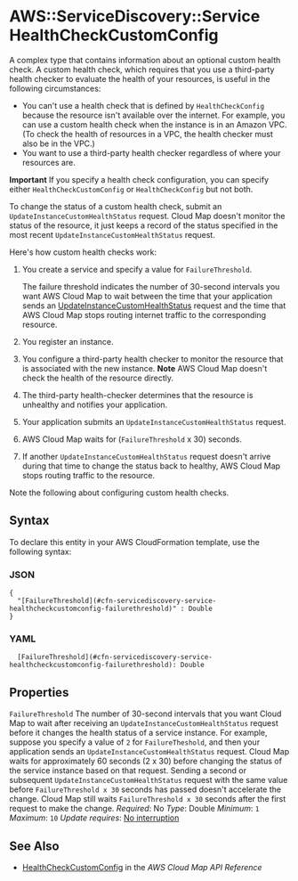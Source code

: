 # AWS::ServiceDiscovery::Service HealthCheckCustomConfig<a name="aws-properties-servicediscovery-service-healthcheckcustomconfig"></a>

A complex type that contains information about an optional custom health check\. A custom health check, which requires that you use a third\-party health checker to evaluate the health of your resources, is useful in the following circumstances:
+ You can't use a health check that is defined by `HealthCheckConfig` because the resource isn't available over the internet\. For example, you can use a custom health check when the instance is in an Amazon VPC\. \(To check the health of resources in a VPC, the health checker must also be in the VPC\.\)
+ You want to use a third\-party health checker regardless of where your resources are\.

**Important**
If you specify a health check configuration, you can specify either `HealthCheckCustomConfig` or `HealthCheckConfig` but not both\.

To change the status of a custom health check, submit an `UpdateInstanceCustomHealthStatus` request\. Cloud Map doesn't monitor the status of the resource, it just keeps a record of the status specified in the most recent `UpdateInstanceCustomHealthStatus` request\.

Here's how custom health checks work:

1. You create a service and specify a value for `FailureThreshold`\.

   The failure threshold indicates the number of 30\-second intervals you want AWS Cloud Map to wait between the time that your application sends an [UpdateInstanceCustomHealthStatus](https://docs.aws.amazon.com/cloud-map/latest/api/API_UpdateInstanceCustomHealthStatus.html) request and the time that AWS Cloud Map stops routing internet traffic to the corresponding resource\.

1. You register an instance\.

1. You configure a third\-party health checker to monitor the resource that is associated with the new instance\.
**Note**
AWS Cloud Map doesn't check the health of the resource directly\.

1. The third\-party health\-checker determines that the resource is unhealthy and notifies your application\.

1. Your application submits an `UpdateInstanceCustomHealthStatus` request\.

1. AWS Cloud Map waits for \(`FailureThreshold` x 30\) seconds\.

1. If another `UpdateInstanceCustomHealthStatus` request doesn't arrive during that time to change the status back to healthy, AWS Cloud Map stops routing traffic to the resource\.

Note the following about configuring custom health checks\.

## Syntax<a name="aws-properties-servicediscovery-service-healthcheckcustomconfig-syntax"></a>

To declare this entity in your AWS CloudFormation template, use the following syntax:

### JSON<a name="aws-properties-servicediscovery-service-healthcheckcustomconfig-syntax.json"></a>

```
{
  "[FailureThreshold](#cfn-servicediscovery-service-healthcheckcustomconfig-failurethreshold)" : Double
}
```

### YAML<a name="aws-properties-servicediscovery-service-healthcheckcustomconfig-syntax.yaml"></a>

```
  [FailureThreshold](#cfn-servicediscovery-service-healthcheckcustomconfig-failurethreshold): Double
```

## Properties<a name="aws-properties-servicediscovery-service-healthcheckcustomconfig-properties"></a>

`FailureThreshold`  <a name="cfn-servicediscovery-service-healthcheckcustomconfig-failurethreshold"></a>
The number of 30\-second intervals that you want Cloud Map to wait after receiving an `UpdateInstanceCustomHealthStatus` request before it changes the health status of a service instance\. For example, suppose you specify a value of `2` for `FailureTheshold`, and then your application sends an `UpdateInstanceCustomHealthStatus` request\. Cloud Map waits for approximately 60 seconds \(2 x 30\) before changing the status of the service instance based on that request\.
Sending a second or subsequent `UpdateInstanceCustomHealthStatus` request with the same value before `FailureThreshold x 30` seconds has passed doesn't accelerate the change\. Cloud Map still waits `FailureThreshold x 30` seconds after the first request to make the change\.
*Required*: No
*Type*: Double
*Minimum*: `1`
*Maximum*: `10`
*Update requires*: [No interruption](https://docs.aws.amazon.com/AWSCloudFormation/latest/UserGuide/using-cfn-updating-stacks-update-behaviors.html#update-no-interrupt)

## See Also<a name="aws-properties-servicediscovery-service-healthcheckcustomconfig--seealso"></a>
+  [HealthCheckCustomConfig](https://docs.aws.amazon.com/cloud-map/latest/api/API_HealthCheckCustomConfig.html) in the *AWS Cloud Map API Reference*

